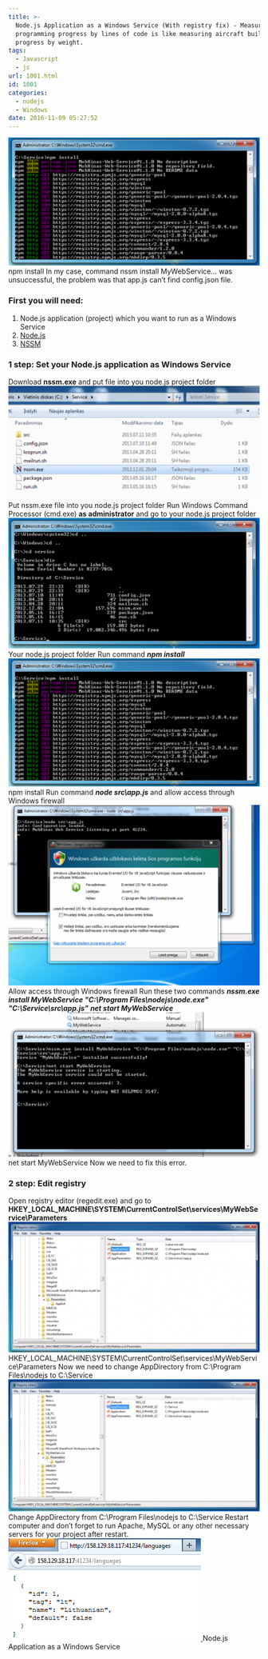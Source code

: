 ```yaml
---
title: >-
  Node.js Application as a Windows Service (With registry fix) - Measuring
  programming progress by lines of code is like measuring aircraft building
  progress by weight.
tags:
  - Javascript
  - js
url: 1001.html
id: 1001
categories:
  - nodejs
  - Windows
date: 2016-11-09 05:27:52
---
```


 [![](/uploads/2016/11/1a0cba83fdad21dce044f8961f3333b1.png)](http://www.likeaboss.lt/wp-content/uploads/2013/07/3.png) npm install In my case, command nssm install MyWebService… was unsuccessful, the problem was that app.js can’t find config.json file.

### First you will need:

1.  Node.js application (project) which you want to run as a Windows Service
2.  [Node.js](http://nodejs.org/download/)
3.  [NSSM](http://nssm.cc/)

### 1 step: Set your Node.js application as Windows Service

Download **nssm.exe** and put file into you node.js project folder [![](/uploads/2016/11/fecaf3aed7d3669485524a7db3b4aab5.png) ](http://www.likeaboss.lt/wp-content/uploads/2013/07/1.png) Put nssm.exe file into you node.js project folder Run Windows Command Processor (cmd.exe) **as administrator** and go to your node.js project folder [ ![](/uploads/2016/11/0976029aec4ae482da0427b650cf515a.png) ](http://www.likeaboss.lt/wp-content/uploads/2013/07/2.png) Your node.js project folder Run command _**npm install**_ [ ![](/uploads/2016/11/1a0cba83fdad21dce044f8961f3333b1.png) ](http://www.likeaboss.lt/wp-content/uploads/2013/07/3.png) npm install Run command _**node src\\app.js**_ and allow access through Windows firewall [ ![](/uploads/2016/11/8223266b33faf4beeecb06882e9c0b21.png) ](http://www.likeaboss.lt/wp-content/uploads/2013/07/7.png) Allow access through Windows firewall Run these two commands _**nssm.exe install MyWebService "C:\\Program Files\\nodejs\\node.exe" "C:\\Service\\src\\app.js"**_ _**net start MyWebService**_ [ ![](/uploads/2016/11/2baac63b917c8c9c5f5e8cca5f5d56f5.png) ](http://www.likeaboss.lt/wp-content/uploads/2013/07/4.png) net start MyWebService Now we need to fix this error.

### 2 step: Edit registry

Open registry editor (regedit.exe) and go to **HKEY\_LOCAL\_MACHINE\\SYSTEM\\CurrentControlSet\\services\\MyWebService\\Parameters** [![](/uploads/2016/11/2d3c176bc47d1338ab42cd4ef628d133.png) ](http://www.likeaboss.lt/wp-content/uploads/2013/07/5.png) HKEY\_LOCAL\_MACHINE\\SYSTEM\\CurrentControlSet\\services\\MyWebService\\Parameters Now we need to change AppDirectory from C:\\Program Files\\nodejs to C:\\Service [ ![](/uploads/2016/11/547ca86931b2cd51a4e642eb6923dd95.png) ](http://www.likeaboss.lt/wp-content/uploads/2013/07/6.png) Change AppDirectory from C:\\Program Files\\nodejs to C:\\Service Restart computer and don’t forget to run Apache, MySQL or any other necessary servers for your project after restart. [ ![](/uploads/2016/11/5c97418a8735dda6d916b7a558f42edd.png) ](http://www.likeaboss.lt/wp-content/uploads/2013/07/9.png) Node.js Application as a Windows Service